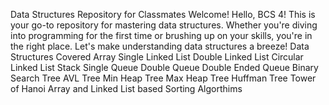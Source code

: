 Data Structures Repository for Classmates
Welcome!
Hello, BCS 4! This is your go-to repository for mastering data structures. Whether you're diving into programming for the first time or brushing up on your skills, you're in the right place. Let's make understanding data structures a breeze!
Data Structures Covered
Array
Single Linked List
Double Linked List
Circular Linked List
Stack
Single Queue
Double Queue
Double Ended Queue
Binary Search Tree
AVL Tree
Min Heap Tree
Max Heap Tree
Huffman Tree
Tower of Hanoi
Array and Linked List based Sorting Algorthims
